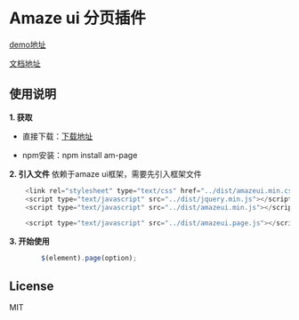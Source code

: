# Amaze ui 分页插件

[demo地址](https://lscho.github.io/am-page/docs/demo.html "demo地址")

[文档地址](https://github.com/lscho/am-page/blob/master/docs/doc.md "文档地址")

## 使用说明

**1. 获取**

- 直接下载：[下载地址](https://github.com/lscho/am-page/archive/master.zip)

- npm安装：npm install am-page

**2. 引入文件**
依赖于amaze ui框架，需要先引入框架文件
```javascript
    <link rel="stylesheet" type="text/css" href="../dist/amazeui.min.css">
    <script type="text/javascript" src="../dist/jquery.min.js"></script>
    <script type="text/javascript" src="../dist/amazeui.min.js"></script>

    <script type="text/javascript" src="../dist/amazeui.page.js"></script>
```

**3. 开始使用**

```javascript
        $(element).page(option);
```

## License

MIT
